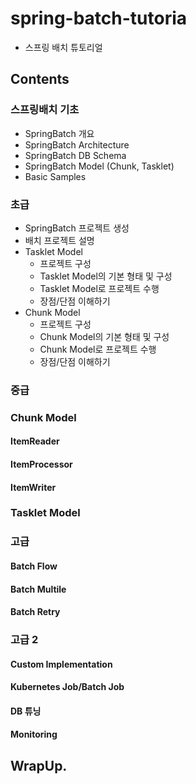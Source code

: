 # spring-batch-tutoria

- 스프링 배치 튜토리얼

## Contents

### 스프링배치 기초

- SpringBatch 개요
- SpringBatch Architecture
- SpringBatch DB Schema
- SpringBatch Model (Chunk, Tasklet)
- Basic Samples

### 초급

- SpringBatch 프로젝트 생성
- 배치 프로젝트 설명 
- Tasklet Model 
  - 프로젝트 구성
  - Tasklet Model의 기본 형태 및 구성
  - Tasklet Model로 프로젝트 수행 
  - 장점/단점 이해하기 
- Chunk Model
  - 프로젝트 구성
  - Chunk Model의 기본 형태 및 구성
  - Chunk Model로 프로젝트 수행
  - 장점/단점 이해하기 

### 중급

### Chunk Model

#### ItemReader

#### ItemProcessor

#### ItemWriter
  
### Tasklet Model

### 고급

#### Batch Flow

#### Batch Multile

#### Batch Retry 

### 고급 2

#### Custom Implementation

#### Kubernetes Job/Batch Job

#### DB 튜닝 

#### Monitoring

## WrapUp.
